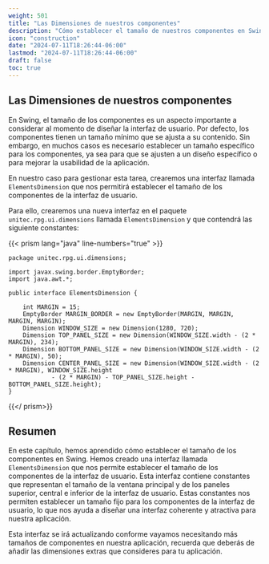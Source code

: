 ```yaml
---
weight: 501
title: "Las Dimensiones de nuestros componentes"
description: "Cómo establecer el tamaño de nuestros componentes en Swing."
icon: "construction"
date: "2024-07-11T18:26:44-06:00"
lastmod: "2024-07-11T18:26:44-06:00"
draft: false
toc: true
---
```


## Las Dimensiones de nuestros componentes

En Swing, el tamaño de los componentes es un aspecto importante a considerar al momento de diseñar la interfaz de
usuario. Por defecto, los componentes tienen un tamaño mínimo que se ajusta a su contenido. Sin embargo, en muchos casos
es necesario establecer un tamaño específico para los componentes, ya sea para que se ajusten a un diseño específico o
para mejorar la usabilidad de la aplicación.

En nuestro caso para gestionar esta tarea, crearemos una interfaz llamada `ElementsDimension` que nos permitirá
establecer el tamaño de los componentes de la interfaz de usuario.

Para ello, crearemos una nueva interfaz en el paquete `unitec.rpg.ui.dimensions` llamada `ElementsDimension` y que
contendrá las siguiente constantes:

{{< prism lang="java" line-numbers="true" >}}

    package unitec.rpg.ui.dimensions;
    
    import javax.swing.border.EmptyBorder;
    import java.awt.*;
    
    public interface ElementsDimension {
    
        int MARGIN = 15;
        EmptyBorder MARGIN_BORDER = new EmptyBorder(MARGIN, MARGIN, MARGIN, MARGIN);
        Dimension WINDOW_SIZE = new Dimension(1280, 720);
        Dimension TOP_PANEL_SIZE = new Dimension(WINDOW_SIZE.width - (2 * MARGIN), 234);
        Dimension BOTTOM_PANEL_SIZE = new Dimension(WINDOW_SIZE.width - (2 * MARGIN), 50);
        Dimension CENTER_PANEL_SIZE = new Dimension(WINDOW_SIZE.width - (2 * MARGIN), WINDOW_SIZE.height
                - (2 * MARGIN) - TOP_PANEL_SIZE.height - BOTTOM_PANEL_SIZE.height);
    }

{{</ prism>}}

## Resumen

En este capítulo, hemos aprendido cómo establecer el tamaño de los componentes en Swing. Hemos creado una interfaz
llamada `ElementsDimension` que nos permite establecer el tamaño de los componentes de la interfaz de usuario. Esta
interfaz contiene constantes que representan el tamaño de la ventana principal y de los paneles superior, central e
inferior de la interfaz de usuario. Estas constantes nos permiten establecer un tamaño fijo para los componentes de la
interfaz de usuario, lo que nos ayuda a diseñar una interfaz coherente y atractiva para nuestra aplicación.

Esta interfaz se irá actualizando conforme vayamos necesitando más tamaños de componentes en nuestra aplicación,
recuerda que deberás de añadir las dimensiones extras que consideres para tu aplicación.